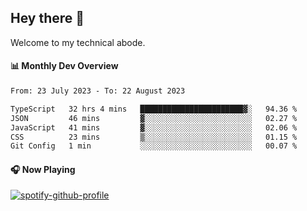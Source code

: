 ## Hey there 👋

Welcome to my technical abode.

#### 📊 Monthly Dev Overview
<!--START_SECTION:waka-->

```txt
From: 23 July 2023 - To: 22 August 2023

TypeScript   32 hrs 4 mins   ███████████████████████▓░   94.36 %
JSON         46 mins         ▓░░░░░░░░░░░░░░░░░░░░░░░░   02.27 %
JavaScript   41 mins         ▓░░░░░░░░░░░░░░░░░░░░░░░░   02.06 %
CSS          23 mins         ▒░░░░░░░░░░░░░░░░░░░░░░░░   01.15 %
Git Config   1 min           ░░░░░░░░░░░░░░░░░░░░░░░░░   00.07 %
```

<!--END_SECTION:waka-->

#### 🎧 Now Playing

[![spotify-github-profile](https://spotify-github-profile.vercel.app/api/view?uid=james2mid&cover_image=true&theme=natemoo-re)](https://open.spotify.com/user/james2mid?si=2b3baf2b09cb499e)
